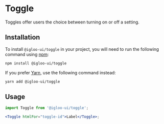 # Toggle

Toggles offer users the choice between turning on or off a setting.

<Example />

<ReferenceLinks />

## Installation

To install `@igloo-ui/toggle` in your project, you will need to run the following command using [npm](https://www.npmjs.com/):

```bash
npm install @igloo-ui/toggle
```

If you prefer [Yarn](https://classic.yarnpkg.com/en/), use the following command instead:

```bash
yarn add @igloo-ui/toggle
```

## Usage

```jsx
import Toggle from '@igloo-ui/toggle';

<Toggle htmlFor="toggle-id">Label</Toggle>;
```
